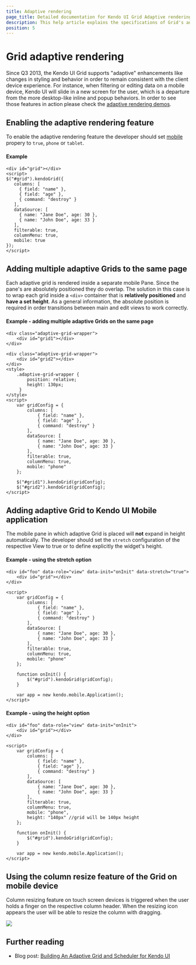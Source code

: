 ```yaml
---
title: Adaptive rendering
page_title: Detailed documentation for Kendo UI Grid Adaptive rendering
description: This help article explains the specifications of Grid's adaptive rendering feature
position: 5
---
```


# Grid adaptive rendering

Since Q3 2013, the Kendo UI Grid supports "adaptive" enhancements like changes in styling and behavior in order to remain consistent with the client device experience. 
For instance, when filtering or editing data on a mobile device, Kendo UI will slide in a new screen for the user, which is a departure from the more desktop-like inline and popup behaviors. 
In order to see those features in action please check the [adaptive rendering demos](http://demos.telerik.com/kendo-ui/grid/adaptive).

## Enabling the adaptive rendering feature

To enable the adaptive rendering feature the developer should set [mobile](/api/web/grid#configuration-mobile) propery to `true`, `phone` or `tablet`.

#### Example
    <div id="grid"></div>
    <script>
    $("#grid").kendoGrid({
       columns: [
         { field: "name" },
         { field: "age" },
         { command: "destroy" }
       ],
       dataSource: [
         { name: "Jane Doe", age: 30 },
         { name: "John Doe", age: 33 }
       ],
       filterable: true,
       columnMenu: true,
       mobile: true
    });
    </script>

## Adding multiple adaptive Grids to the same page

Each adaptive grid is rendered inside a separate mobile Pane. Since the pane's are absolutely positioned they do overlap.
The solution in this case is to wrap each grid inside a `<div>` container that is **relatively positioned** and **have a set height**.
As a general information, the absolute position is required in order transitions between main and edit views to work correctly.

#### Example - adding multiple adaptive Grids on the same page
    <div class="adaptive-grid-wrapper">
        <div id="grid1"></div>
    </div>

    <div class="adaptive-grid-wrapper">
        <div id="grid2"></div>
    </div>
    <style>
        .adaptive-grid-wrapper {
            position: relative;
            height: 130px;
         }
    </style>
    <script>
        var gridConfig = {
            columns: [
                { field: "name" },
                { field: "age" },
                { command: "destroy" }
            ],
            dataSource: [
                { name: "Jane Doe", age: 30 },
                { name: "John Doe", age: 33 }
            ],
            filterable: true,
            columnMenu: true,
            mobile: "phone"
        };

        $("#grid1").kendoGrid(gridConfig);
        $("#grid2").kendoGrid(gridConfig);
    </script>

## Adding adaptive Grid to Kendo UI Mobile application

The mobile pane in which adaptive Grid is placed will **not** expand in height automatically. The developer should set the `stretch` configuration of the respective View to true or to define explicitly the widget's height.

#### Example - using the stretch option
    <div id="foo" data-role="view" data-init="onInit" data-stretch="true">
        <div id="grid"></div>
    </div>

    <script>
        var gridConfig = {
            columns: [
                { field: "name" },
                { field: "age" },
                { command: "destroy" }
            ],
            dataSource: [
                { name: "Jane Doe", age: 30 },
                { name: "John Doe", age: 33 }
            ],
            filterable: true,
            columnMenu: true,
            mobile: "phone"
        };

        function onInit() {
            $("#grid").kendoGrid(gridConfig);
        }

        var app = new kendo.mobile.Application();
    </script>

#### Example - using the height option
    <div id="foo" data-role="view" data-init="onInit">
        <div id="grid"></div>
    </div>

    <script>
        var gridConfig = {
            columns: [
                { field: "name" },
                { field: "age" },
                { command: "destroy" }
            ],
            dataSource: [
                { name: "Jane Doe", age: 30 },
                { name: "John Doe", age: 33 }
            ],
            filterable: true,
            columnMenu: true,
            mobile: "phone",
            height: "140px" //grid will be 140px height
        };

        function onInit() {
            $("#grid").kendoGrid(gridConfig);
        }

        var app = new kendo.mobile.Application();
    </script>

## Using the column resize feature of the Grid on mobile device

Column resizing feature on touch screen devices is triggered when the user holds a finger on the respective column header. When the resizing icon appears the user will be able to resize the column with dragging.

![](/web/grid/adaptive-resizing-icon.png)


## Further reading

- Blog post: [Building An Adaptive Grid and Scheduler for Kendo UI](http://blogs.telerik.com/kendoui/posts/13-10-10/building-an-adaptive-grid-and-scheduler-for-kendo-ui)
